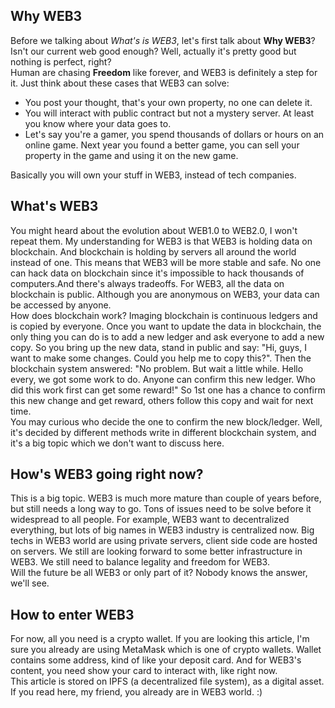 ## Why WEB3 
Before we talking about *What's is WEB3*, let's first talk about **Why WEB3**? Isn't our current web good enough? Well, actually it's pretty good but nothing is perfect, right?  
Human are chasing **Freedom** like forever, and WEB3 is definitely a step for it. Just think about these cases that WEB3 can solve:  
- You post your thought, that's your own property, no one can delete it.
- You will interact with public contract but not a mystery server. At least you know where your data goes to.
- Let's say you're a gamer, you spend thousands of dollars or hours on an online game. Next year you found a better game, you can sell your property in the game and using it on the new game.  
  
Basically you will own your stuff in WEB3, instead of tech companies.  
## What's WEB3
You might heard about the evolution about WEB1.0 to WEB2.0, I won't repeat them. My understanding for WEB3 is that WEB3 is holding data on blockchain. And blockchain is holding by servers all around the world instead of one. This means that WEB3 will be more stable and safe. No one can hack data on blockchain since it's impossible to hack thousands of computers.And there's always tradeoffs. For WEB3, all the data on blockchain is public. Although you are anonymous on WEB3, your data can be accessed by anyone.  
How does blockchain work? Imaging blockchain is continuous ledgers and is copied by everyone. Once you want to update the data in blockchain, the only thing you can do is to add a new ledger and ask everyone to add a new copy. So you bring up the new data, stand in public and say: "Hi, guys, I want to make some changes. Could you help me to copy this?". Then the blockchain system answered: "No problem. But wait a little while. Hello every, we got some work to do. Anyone can confirm this new ledger. Who did this work first can get some reward!" So 1st one has a chance to confirm this new change and get reward, others follow this copy and wait for next time.  
You may curious who decide the one to confirm the new block/ledger. Well, it's decided by different methods write in different blockchain system, and it's a big topic which we don't want to discuss here.
## How's WEB3 going right now?
This is a big topic. WEB3 is much more mature than couple of years before, but still needs a long way to go. Tons of issues need to be solve before it widespread to all people. For example, WEB3 want to decentralized everything, but lots of big names in WEB3 industry is centralized now. Big techs in WEB3 world are using private servers, client side code are hosted on servers. We still are looking forward to some better infrastructure in WEB3. We still need to balance legality and freedom for WEB3.   
Will the future be all WEB3 or only part of it? Nobody knows the answer, we'll see.  

## How to enter WEB3
For now, all you need is a crypto wallet. If you are looking this article, I'm sure you already are using MetaMask which is one of crypto wallets. Wallet contains some address, kind of like your deposit card. And for WEB3's content, you need show your card to interact with, like right now.  
This article is stored on IPFS (a decentralized file system), as a digital asset. If you read here, my friend, you already are in WEB3 world. :)
